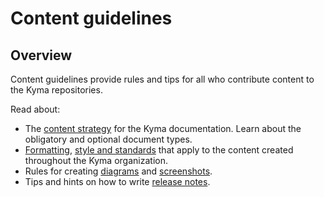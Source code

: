 # Content guidelines

## Overview


Content guidelines provide rules and tips for all who contribute content to the Kyma repositories.

Read about:

- The [content strategy](./content-strategy.md) for the Kyma documentation. Learn about the obligatory and optional document types.
- [Formatting](./formatting-and-style.md), [style and standards](./style-and-standards.md) that apply to the content created throughout the Kyma organization.
- Rules for creating [diagrams](./diagrams.md) and [screenshots](./screenshots.md).
- Tips and hints on how to write [release notes](./release-notes.md).

